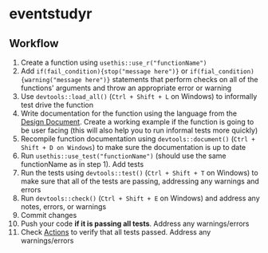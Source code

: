 # eventstudyr

## Workflow

1. Create a function using `usethis::use_r("functionName")`
2. Add `if(fail_condition){stop("message here")}` or `if(fial_condition){warning("message here")}` statements that perform checks on all of the functions' arguments and throw an appropriate error or warning
3. Use `devtools::load_all()` (`Ctrl + Shift + L` on Windows) to informally test drive the function
4. Write documentation for the function using the language from the [Design Document](https://github.com/JMSLab/EventStudyR/blob/105846629de1f1979eca01c8b6809249a4111199/issue1/DesignDocument.pdf). Create a working example if the function is going to be user facing (this will also help you to run informal tests more quickly)
5. Recompile function documentation using `devtools::document()` (`Ctrl + Shift + D on Windows`) to make sure the documentation is up to date
6. Run `usethis::use_test("functionName")` (should use the same functionName as in step 1). Add tests
7. Run the tests using `devtools::test()` (`Ctrl + Shift + T` on Windows) to make sure that all of the tests are passing, addressing any warnings and errors
8. Run `devtools::check()` (`Ctrl + Shift + E` on Windows) and address any notes, errors, or warnings
9. Commit changes
10. Push your code **if it is passing all tests**. Address any warnings/errors
11. Check [Actions](https://github.com/JMSLab/eventstudyr/actions) to verify that all tests passed. Address any warnings/errors
